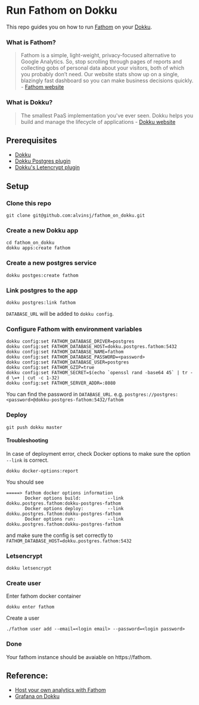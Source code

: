 # Run Fathom on Dokku

This repo guides you on how to run [Fathom](https://usefathom.com/) on your [Dokku](http://dokku.viewdocs.io/dokku/).

### What is Fathom?

> Fathom is a simple, light-weight, privacy-focused alternative to Google Analytics. So, stop scrolling through pages of reports and collecting gobs of personal data about your visitors, both of which you probably don’t need. Our website stats show up on a single, blazingly fast dashboard so you can make business decisions quickly. - [Fathom website](https://usefathom.com/)

### What is Dokku?

> The smallest PaaS implementation you've ever seen. Dokku helps you build and manage the lifecycle of applications - [Dokku website](http://dokku.viewdocs.io/dokku/)

## Prerequisites

- [Dokku](http://dokku.viewdocs.io/dokku/)
- [Dokku Postgres plugin](https://github.com/dokku/dokku-postgres)
- [Dokku's Letencrypt plugin](https://github.com/dokku/dokku-letsencrypt)

## Setup

### Clone this repo

```
git clone git@github.com:alvinsj/fathom_on_dokku.git
```

### Create a new Dokku app

```
cd fathom_on_dokku
dokku apps:create fathom
```

### Create a new postgres service

```
dokku postges:create fathom
```

### Link postgres to the app

```
dokku postgres:link fathom
```

`DATABASE_URL` will be added to `dokku config`.

### Configure Fathom with environment variables

```
dokku config:set FATHOM_DATABASE_DRIVER=postgres
dokku config:set FATHOM_DATABASE_HOST=dokku.postgres.fathom:5432
dokku config:set FATHOM_DATABASE_NAME=fathom
dokku config:set FATHOM_DATABASE_PASSWORD=<password>
dokku config:set FATHOM_DATABASE_USER=postgres
dokku config:set FATHOM_GZIP=true
dokku config:set FATHOM_SECRET=$(echo `openssl rand -base64 45` | tr -d \=+ | cut -c 1-32)
dokku config:set FATHOM_SERVER_ADDR=:8080
```

You can find the password in `DATABASE_URL`. e.g. `postgres://postgres:<password>@dokku-postgres-fathom:5432/fathom`

### Deploy

```
git push dokku master
```

#### Troubleshooting

In case of deployment error, check Docker options to make sure the option `--link` is correct.

```
dokku docker-options:report
```

You should see

```
=====> fathom docker options information
       Docker options build:          --link dokku.postgres.fathom:dokku-postgres-fathom
       Docker options deploy:         --link dokku.postgres.fathom:dokku-postgres-fathom
       Docker options run:            --link dokku.postgres.fathom:dokku-postgres-fathom
```

and make sure the config is set correctly to `FATHOM_DATABASE_HOST=dokku.postgres.fathom:5432`

### Letsencrypt

```
dokku letsencrypt
```

### Create user

Enter fathom docker container

```
dokku enter fathom
```

Create a user

```
./fathom user add --email=<login email> --password=<login password>
```

### Done

Your fathom instance should be avaiable on https://fathom.<your domain name>

## Reference:

- [Host your own analytics with Fathom](https://www.kn8.lt/blog/hosting-your-own-analytics-with-fathom/)
- [Grafana on Dokku](https://github.com/D1ceWard/grafana_on_dokku)
